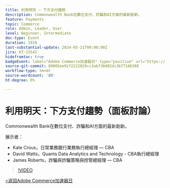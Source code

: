 ```yaml
---
title: 利用明天 — 下方支付趨勢
description: Commonwealth Bank在數位支付、詐騙和AI方面的最新創新。
feature: Payments
topic: Commerce
role: Admin, Leader, User
level: Beginner, Intermediate
doc-type: Event
duration: 1918
last-substantial-update: 2024-05-21T00:00:00Z
jira: KT-15541
hidefromtoc: true
badgeEvent: label="Adobe Commerce加速器日" type="positive" url="https://experienceleague.adobe.com/en/docs/events/apac-commerce-recordings/2024/overview"
source-git-commit: 89005ee91f2222029cc3abf30d02dc3b7714b588
workflow-type: tm+mt
source-wordcount: '80'
ht-degree: 0%

---
```



# 利用明天：下方支付趨勢（面板討論）

Commonwealth Bank在數位支付、詐騙和AI方面的最新創新。

展示者：

+ Kate Crous，日常業務銀行業務執行總經理 — CBA
+ David Watts，Quants Data Analytics and Technology - CBA執行總經理
+ James Roberts，詐騙與詐騙策略與控管總經理 — CBA

>[!VIDEO](https://video.tv.adobe.com/v/3429268/?learn=on)

[&lt;返回Adobe Commerce加速器日](./overview.md)